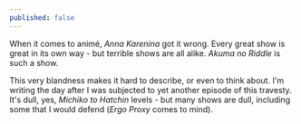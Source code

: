 ```yaml
---
published: false
---
```


When it comes to animé, *Anna Karenina* got it wrong. Every great show is great in its own way - but terrible shows are all alike. *Akuma no Riddle* is such a show.

This very blandness makes it hard to describe, or even to think about. I'm writing the day after I was subjected to yet another episode of this travesty. It's dull, yes, *Michiko to Hatchin* levels - but many shows are dull, including some that I would defend (*Ergo Proxy* comes to mind). 